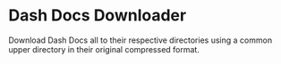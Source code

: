 Dash Docs Downloader
====================

Download Dash Docs all to their respective directories using a common upper directory in their original compressed format.
